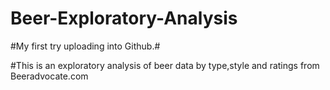 # Beer-Exploratory-Analysis

#My first try uploading into Github.#

#This is an exploratory analysis of beer data by type,style and ratings from Beeradvocate.com

